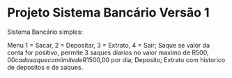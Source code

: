# Projeto Sistema Bancário Versão 1

Sistema Bancário simples:

Menu 1 = Sacar, 2 = Depositar, 3 = Extrato, 4 = Sair;
Saque se valor da conta for positivo, permite 3 saques diarios no valor maximo de R$500,00 cada saque com limite de R$1500,00 por dia;
Deposito;
Extrato com historico de depositos e de saques. 
